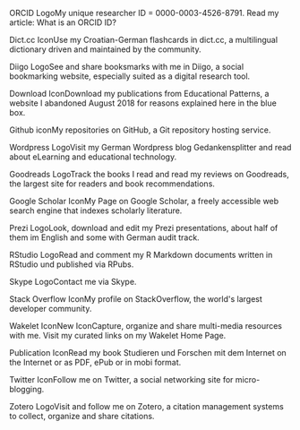 ORCID LogoMy unique researcher ID = 0000-0003-4526-8791. Read my article: What is an ORCID ID?

Dict.cc IconUse my Croatian-German flashcards in dict.cc, a multilingual dictionary driven and maintained by the community.

Diigo LogoSee and share booksmarks with me in Diigo, a social bookmarking website, especially suited as a digital research tool.

Download IconDownload my publications from Educational Patterns, a website I abandoned August 2018 for reasons explained here in the blue box.

Github iconMy repositories on GitHub, a Git repository hosting service.

Wordpress LogoVisit my German Wordpress blog Gedankensplitter and read about eLearning and educational technology.

Goodreads LogoTrack the books I read and read my reviews on Goodreads, the largest site for readers and book recommendations.

Google Scholar IconMy Page on Google Scholar, a freely accessible web search engine that indexes scholarly literature.

Prezi LogoLook, download and edit my Prezi presentations, about half of them im English and some with German audit track.

RStudio LogoRead and comment my R Markdown documents written in RStudio und published via RPubs.

Skype LogoContact me via Skype.

Stack Overflow IconMy profile on StackOverflow, the world's largest developer community.

Wakelet IconNew IconCapture, organize and share multi-media resources with me. Visit my curated links on my Wakelet Home Page.

Publication IconRead my book Studieren und Forschen mit dem Internet on the Internet or as PDF, ePub or in mobi format.

Twitter IconFollow me on Twitter, a social networking site for micro-blogging.

Zotero LogoVisit and follow me on Zotero, a citation management systems to collect, organize and share citations.

